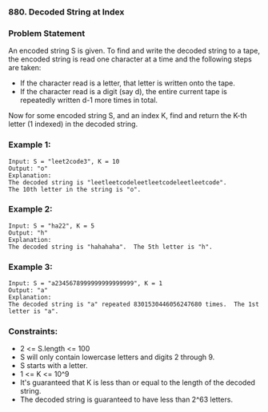 ### 880. Decoded String at Index


### Problem Statement
An encoded string S is given.  To find and write the decoded string to a tape, the encoded string is read one character at a time and the following steps are taken:

* If the character read is a letter, that letter is written onto the tape.
* If the character read is a digit (say d), the entire current tape is repeatedly written d-1 more times in total.

Now for some encoded string S, and an index K, find and return the K-th letter (1 indexed) in the decoded string.

 

### Example 1:
```
Input: S = "leet2code3", K = 10
Output: "o"
Explanation: 
The decoded string is "leetleetcodeleetleetcodeleetleetcode".
The 10th letter in the string is "o".
```

### Example 2:
```
Input: S = "ha22", K = 5
Output: "h"
Explanation: 
The decoded string is "hahahaha".  The 5th letter is "h".
```

### Example 3:
```
Input: S = "a2345678999999999999999", K = 1
Output: "a"
Explanation: 
The decoded string is "a" repeated 8301530446056247680 times.  The 1st letter is "a".
```

### Constraints:

* 2 <= S.length <= 100
* S will only contain lowercase letters and digits 2 through 9.
* S starts with a letter.
* 1 <= K <= 10^9
* It's guaranteed that K is less than or equal to the length of the decoded string.
* The decoded string is guaranteed to have less than 2^63 letters.